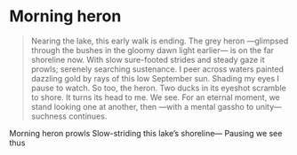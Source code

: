 # Morning heron

> Nearing the lake, this early walk is ending.
The grey heron —glimpsed through the bushes in the gloomy dawn light earlier— is on the far shoreline now.
With slow sure-footed strides and steady gaze it prowls; serenely searching sustenance.
I peer across waters painted dazzling gold by rays of this low September sun.
Shading my eyes I pause to watch.
So too, the heron.
Two ducks in its eyeshot scramble to shore.
It turns its head to me.
We see.
For an eternal moment, we stand looking one at another, then —with a mental gassho to unity— suchness continues.

Morning heron prowls
Slow-striding this lake’s shoreline—
Pausing we see thus
